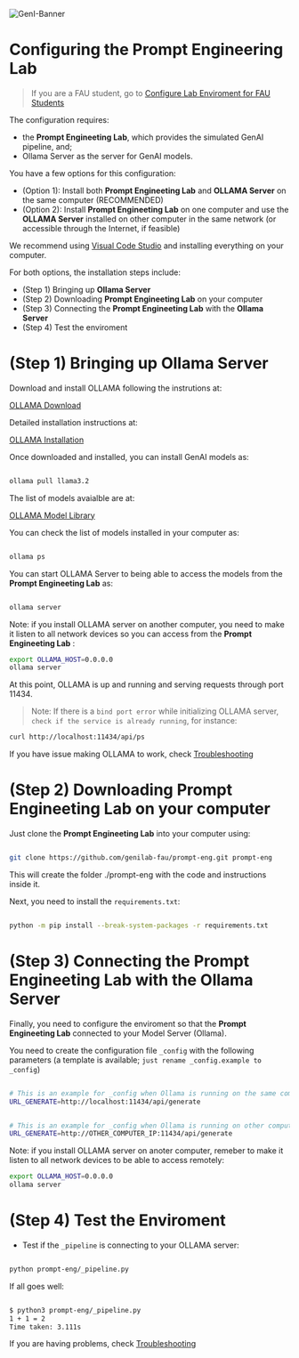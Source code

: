 ![GenI-Banner](https://github.com/genilab-fau/genial-fau.github.io/blob/8f1a2d3523f879e1082918c7bba19553cb6e7212/images/geni-lab-banner.png?raw=true)



# Configuring the Prompt Engineering Lab

> If you are a FAU student, go to 
> [Configure Lab Enviroment for FAU Students](https://github.com/genilab-fau/prompt-eng/CONFIG-FAU.md)
> 


The configuration requires:
* the **Prompt Engineeting Lab**, which provides the simulated GenAI pipeline, and;
* Ollama Server as the server for GenAI models.

You have a few options for this configuration:

* (Option 1): Install both **Prompt Engineeting Lab** and **OLLAMA Server** on the same computer (RECOMMENDED)
* (Option 2): Install **Prompt Engineeting Lab** on one computer and use the **OLLAMA Server** installed on other computer in the same network (or accessible through the Internet, if feasible)


We recommend using [Visual Code Studio](https://code.visualstudio.com) and installing everything on your computer.

For both options, the installation steps include:
* (Step 1) Bringing up **Ollama Server**
* (Step 2) Downloading **Prompt Engineeting Lab** on your computer
* (Step 3) Connecting the **Prompt Engineeting Lab** with the **Ollama Server**
* (Step 4) Test the enviroment



# (Step 1) Bringing up Ollama Server

Download and install OLLAMA following the instrutions at:

[OLLAMA Download](https://ollama.com/download)

Detailed installation instructions at:

[OLLAMA Installation](https://github.com/ollama/ollama)

Once downloaded and installed, you can install GenAI models as:

```bash

ollama pull llama3.2

```

The list of models avaialble are at:

[OLLAMA Model Library](https://ollama.com/library)

You can check the list of models installed in your computer as:


```bash

ollama ps

```

You can start OLLAMA Server to being able to access the models from the **Prompt Engineeting Lab** as:

```bash

ollama server

```

Note: if you install OLLAMA server on another computer, you need to make it listen to all network devices so you can access from the **Prompt Engineeting Lab** :


```bash
export OLLAMA_HOST=0.0.0.0
ollama server
```


At this point, OLLAMA is up and running and serving requests through port 11434.

> Note: If there is a `bind port error`  while initializing OLLAMA server, `check if the service is already running`, for instance:


```bash 
curl http://localhost:11434/api/ps
```


If you have issue making OLLAMA to work, check [Troubleshooting ](https://github.com/genilab-fau/prompt-eng/TROUBLESHOOTING.md)




# (Step 2) Downloading **Prompt Engineeting Lab** on your computer


Just clone the **Prompt Engineeting Lab** into your computer using:

```bash

git clone https://github.com/genilab-fau/prompt-eng.git prompt-eng

```

This will create the folder ./prompt-eng with the code and instructions inside it.

Next, you need to install the `requirements.txt`:

```bash

python -m pip install --break-system-packages -r requirements.txt

```

# (Step 3) Connecting the **Prompt Engineeting Lab** with the **Ollama Server**


Finally, you need to configure the enviroment so that the **Prompt Engineeting Lab** connected to your Model Server (Ollama).

You need to create the configuration file `_config` with the following parameters (a template is available; `just rename _config.example to _config`)


```bash

# This is an example for _config when Ollama is running on the same computer
URL_GENERATE=http://localhost:11434/api/generate

```

```bash

# This is an example for _config when Ollama is running on other computer
URL_GENERATE=http://OTHER_COMPUTER_IP:11434/api/generate

```

Note: if you install OLLAMA server on anoter computer, remeber to make it listen to all network devices to be able to access remotely:

```bash
export OLLAMA_HOST=0.0.0.0
ollama server
```

# (Step 4) Test the Enviroment


* Test if the `_pipeline` is connecting to your OLLAMA server:

```bash

python prompt-eng/_pipeline.py

```


If all goes well:


```bash

$ python3 prompt-eng/_pipeline.py
1 + 1 = 2
Time taken: 3.111s

```

If you are having problems, check [Troubleshooting ](https://github.com/genilab-fau/prompt-eng/TROUBLESHOOTING.md)

